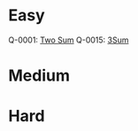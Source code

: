 # Easy

Q-0001: [Two Sum](/Solutions/Q-0001.%20Two%20Sum.md)
Q-0015: [3Sum](/Solutions/Q-0015.%203Sum.md)

# Medium

# Hard

